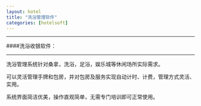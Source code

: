 ```yaml
---
layout: hotel
title: "洗浴管理软件"
categories: [hotelsoft]
---
```

<hr/>
####洗浴收银软件：
<hr/>
洗浴管理系统针对桑拿，洗浴，足浴，娱乐城等休闲场所实际需求。<p>
可以灵活管理手牌和包房，并对包房及服务实现自动计时、计费，管理方式灵活、实用。<p>
系统界面简洁优美，操作直观简单，无需专门培训即可正常使用。<p>